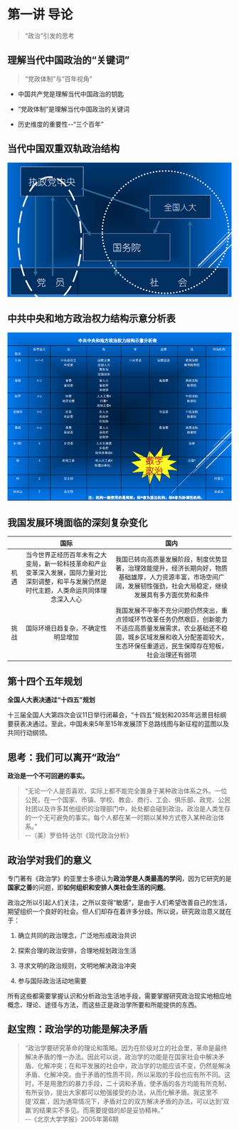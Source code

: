 # 第一讲 导论

>“政治”引发的思考

## 理解当代中国政治的“关键词”

>“党政体制”与“百年视角”

+ 中国共产党是理解当代中国政治的钥匙

+ “党政体制”是理解当代中国政治的关键词

+ 历史维度的重要性--“三个百年”

## 当代中国双重双轨政治结构

![pic1](./img/1.png)

## 中共中央和地方政治权力结构示意分析表

![pic2](./img/2.png)

## 我国发展环境面临的深刻复杂变化

||国际|国内|
| :----: | :----: | :----: |
|机遇|当今世界正经历百年未有之大变局，新一轮科技革命和产业变革深入发展，国际力量对比深刻调整，和平与发展仍然是时代主题，人类命运共同体理念深入人心|我国已转向高质量发展阶段，制度优势显著，治理效能提升，经济长期向好，物质基础雄厚，人力资源丰富，市场空间广阔，发展韧性强劲，社会大局稳定，继续发展具有多方面优势和条件|
|挑战|国际环境日趋复杂，不确定性明显增加|我国发展不平衡不充分问题仍然突出，重点领域环节改革任务仍然艰巨，创新能力不适应高质量发展需求，农业基础还不稳固，城乡区域发展和收入分配差距较大，生态环保任重道远，民生保障存在短板，社会治理还有弱项|

## 第十四个五年规划

**全国人大表决通过“十四五”规划**

十三届全国人大第四次会议11日举行闭幕会，“十四五”规划和2035年远景目标纲要获表决通过。至此，中国未来5年至15年发展顶下总路线图与新征程的蓝图以及共同行动纲领。

## 思考：我们可以离开“政治”

**政治是一个不可回避的事实。**

>   “无论一个人是否喜欢，实际上都不能完全置身于某种政治体系之外。一位公民，在一个国家、市镇、学校、教会、商行、工会、俱乐部、政党、公民社团以及许多其他组织的治理部门中，处处都会碰到政治。政治是人类生存的一个无可避免的事实。每个人都在某一时期以某种方式卷入某种政治体系。”  
>--（美）罗伯特·达尔《现代政治分析》

## 政治学对我们的意义

专门著有《政治学》的亚里士多德认为**政治学是人类最高的学问**，因为它研究的是**国家之善**的问题，即**如何组织和安排人类社会生活的问题**。

政治之所以引起人们关注，之所以变得“敏感”，是由于人们希望改善自己的生活，期望组织一个良好的社会。但人们却存在着许多分歧。所以说，研究政治意义就在于：

1. 确立共同的政治理念，广泛地形成政治共识

2. 探索合理的政治安排，合理地规划政治生活
 
3. 寻求文明的政治规则，文明地解决政治冲突

4. 参与国际政治活动地需要

所有这些都需要掌握认识和分析政治生活地手段，需要掌握研究政治现实地相应地概念、理论、途径与方法，而这些正是政治学所要和所能提供的东西。

## 赵宝煦：政治学的功能是解决矛盾

>   “政治学要研究革命的理论和策略。因为在阶级对立的社会里，革命是最终解决矛盾的惟一办法。因此可以说，政治学的功能是在国家社会中解决矛盾、化解冲突；在和平发展的社会中，政治学的功能应该不变，仍然是解决矛盾、化解冲突。由于矛盾的性质不同，所以采取的手段也应有所不同。这时，不是用激烈的暴力手段，二十调和矛盾，使矛盾的各方均能有所克制、有所妥协，提出大家都可以勉强接受的办法，从而化解矛盾。我这里不提‘双赢’，因为通常情况下，矛盾对立的双方解决矛盾的办法，可以达到‘双赢’的结果实不多见。而需要提倡的却是妥协精神。”  
>--《北京大学学报》2005年第6期
